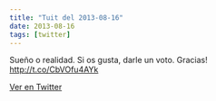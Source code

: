 ```yaml
---
title: "Tuit del 2013-08-16"
date: 2013-08-16
tags: [twitter]
---
```


Sueño o realidad. Si os gusta, darle un voto. Gracias! http://t.co/CbVOfu4AYk



[Ver en Twitter](https://twitter.com/i/web/status/368300867771826176)
